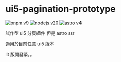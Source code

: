 # ui5-pagination-prototype

[![pnpm v9](https://img.shields.io/badge/maintained%20with-pnpm%209.0-cc00ff.svg?style=for-the-badge&logo=pnpm)](https://pnpm.io/)
[![nodejs v20](https://img.shields.io/badge/Node.js-v20.17.0-026e00.svg?style=for-the-badge&logo=nodedotjs)](https://nodejs.org/)
[![astro v4](https://img.shields.io/badge/Astro-v4.16.7-e83cb9.svg?style=for-the-badge&logo=astro)](https://docs.astro.build/)


試作型 ui5 分頁組件 但是 astro ssr

適用於目前任意 ui5 版本

lit 版開發緊。。
